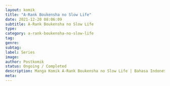 ```yaml
---
layout: komik
title: "A-Rank Boukensha no Slow Life"
date: 2021-12-20 08:06:09
subtitle: A-Rank Boukensha no Slow Life
type: 
category: a-rank-boukensha-no-slow-life
tag: 
genre: 
subtag: 
label: Series
image: 
author: Postkomik
status: Ongoing / Completed
description: Manga Komik A-Rank Boukensha no Slow Life | Bahasa Indonesia
meta: 
---
```


